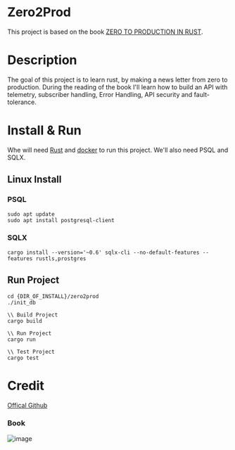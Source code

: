 Zero2Prod
=========
This project is based on the book [ZERO TO PRODUCTION IN RUST](https://www.zero2prod.com/index.html).
# Description
The goal of this project is to learn rust, by making a news letter from zero to production. During the reading of the book I'll learn how to build an API with telemetry, subscriber handling, Error Handling, API security and fault-tolerance.
# Install & Run
Whe will need [Rust](https://www.rust-lang.org/) and [docker](https://www.docker.com/) to run this project. We'll also need PSQL and SQLX.
## Linux Install 
### PSQL
```
sudo apt update
sudo apt install postgresql-client
```
### SQLX
```
cargo install --version='~0.6' sqlx-cli --no-default-features --features rustls,prostgres
```
## Run Project
```
cd {DIR_OF_INSTALL}/zero2prod
./init_db

\\ Build Project
cargo build

\\ Run Project
cargo run

\\ Test Project
cargo test
```
# Credit
[Offical Github](https://github.com/LukeMathWalker/zero-to-production)
### Book
![image](https://github.com/tenuckii/zero2prod/assets/152208465/45a8cb0a-a79e-4dc9-b5c6-e0d52ef82dfd)
